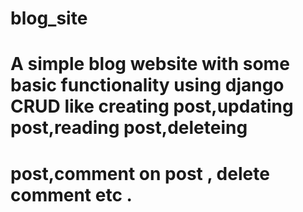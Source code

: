 # blog_site
# A simple blog website with some basic functionality using django CRUD like creating post,updating post,reading post,deleteing 
# post,comment on post , delete comment etc .
